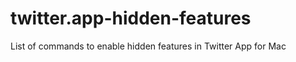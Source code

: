 twitter.app-hidden-features
===========================

List of commands to enable hidden features in Twitter App for Mac
